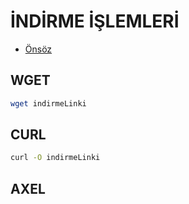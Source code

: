 # İNDİRME İŞLEMLERİ

- [Önsöz](https://github.com/yeniceri1453/Linux)


## WGET

```bash
wget indirmeLinki
```
## CURL

```bash
curl -O indirmeLinki
```
## AXEL

```bash

```